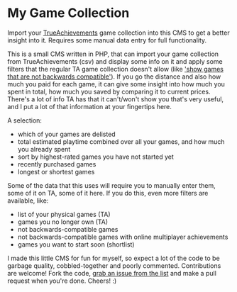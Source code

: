 # My Game Collection
Import your [TrueAchievements][1] game collection into this CMS to get a better insight into it. Requires some manual data entry for full functionality.

This is a small CMS written in PHP, that can import your game collection from TrueAchievements (csv) and display some info on it and apply some filters that the regular TA game collection doesn't allow (like ['show games that are not backwards compatible'][3]). If you go the distance and also how much you paid for each game, it can give some insight into how much you spent in total, how much you saved by comparing it to current prices. There's a lot of info TA has that it can't/won't show you that's very useful, and I put a lot of that information at your fingertips here.

A selection:
- which of your games are delisted
- total estimated playtime combined over all your games, and how much you already spent
- sort by highest-rated games you have not started yet
- recently purchased games
- longest or shortest games

Some of the data that this uses will require you to manually enter them, some of it on TA, some of it here. If you do this, even more filters are available, like:
- list of your physical games (TA)
- games you no longer own (TA)
- not backwards-compatible games
- not backwards-compatible games with online multiplayer achievements
- games you want to start soon (shortlist)

I made this little CMS for fun for myself, so expect a lot of the code to be garbage quality, cobbled-together and poorly commented. Contributions are welcome! Fork the code, [grab an issue from the list][2] and make a pull request when you're done. Cheers! :)

[1]: https://www.trueachievements.com/
[2]: https://github.com/mrbellek/mygamecollection/issues
[3]: https://www.trueachievements.com/forum/viewthread.aspx?tid=907135
